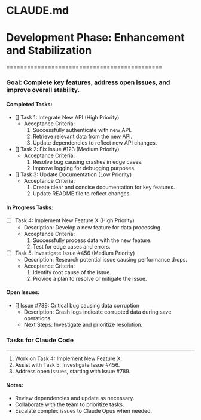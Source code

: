 **CLAUDE.md**
================

# Development Phase: Enhancement and Stabilization
=============================================

### Goal: Complete key features, address open issues, and improve overall stability.

#### Completed Tasks:
- [] Task 1: Integrate New API (High Priority)
    - Acceptance Criteria:
        1. Successfully authenticate with new API.
        2. Retrieve relevant data from the new API.
        3. Update dependencies to reflect new API changes.
- [] Task 2: Fix Issue #123 (Medium Priority)
    - Acceptance Criteria:
        1. Resolve bug causing crashes in edge cases.
        2. Improve logging for debugging purposes.
- [] Task 3: Update Documentation (Low Priority)
    - Acceptance Criteria:
        1. Create clear and concise documentation for key features.
        2. Update README file to reflect changes.

#### In Progress Tasks:
- [ ] Task 4: Implement New Feature X (High Priority)
    - Description: Develop a new feature for data processing.
    - Acceptance Criteria:
        1. Successfully process data with the new feature.
        2. Test for edge cases and errors.
- [ ] Task 5: Investigate Issue #456 (Medium Priority)
    - Description: Research potential issue causing performance drops.
    - Acceptance Criteria:
        1. Identify root cause of the issue.
        2. Provide a plan to resolve or mitigate the issue.

#### Open Issues:
- [] Issue #789: Critical bug causing data corruption
    - Description: Crash logs indicate corrupted data during save operations.
    - Next Steps: Investigate and prioritize resolution.

### Tasks for Claude Code
------------------------

1. Work on Task 4: Implement New Feature X.
2. Assist with Task 5: Investigate Issue #456.
3. Address open issues, starting with Issue #789.

#### Notes:
- Review dependencies and update as necessary.
- Collaborate with the team to prioritize tasks.
- Escalate complex issues to Claude Opus when needed.